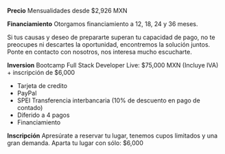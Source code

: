 __Precio__
Mensualidades desde $2,926 MXN

__Financiamiento__
Otorgamos financiamiento a 12, 18, 24 y 36 meses.

Si tus causas y deseo de prepararte superan tu capacidad de pago, no te preocupes ni descartes la oportunidad, encontremos la solución juntos. Ponte en contacto con nosotros, nos interesa mucho escucharte.

__Inversion__
Bootcamp Full Stack Developer Live: $75,000 MXN (Incluye IVA) + inscripción de $6,000
- Tarjeta de credito
- PayPal
- SPEI Transferencia interbancaria (10% de descuento en pago de contado)
- Diferido a 4 pagos
- Financiamiento

__Inscripción__
Apresúrate a reservar tu lugar, tenemos cupos limitados y una gran demanda. 
Aparta tu lugar con sólo: $6,000